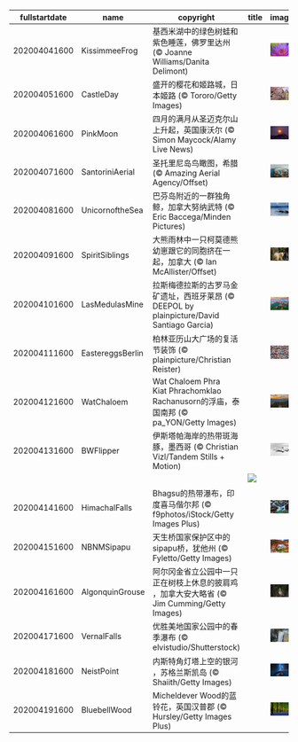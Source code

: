 |fullstartdate|name|copyright|title|image|
|--|--|--|--|--|
202004041600|KissimmeeFrog|基西米湖中的绿色树蛙和紫色睡莲，佛罗里达州 (© Joanne Williams/Danita Delimont)||![](/zh-CN/2020/04/202004041600KissimmeeFrog.jpg)|
202004051600|CastleDay|盛开的樱花和姬路城，日本姬路 (© Tororo/Getty Images)||![](/zh-CN/2020/04/202004051600CastleDay.jpg)|
202004061600|PinkMoon|四月的满月从圣迈克尔山上升起，英国康沃尔 (© Simon Maycock/Alamy Live News)||![](/zh-CN/2020/04/202004061600PinkMoon.jpg)|
202004071600|SantoriniAerial|圣托里尼岛鸟瞰图，希腊 (© Amazing Aerial Agency/Offset)||![](/zh-CN/2020/04/202004071600SantoriniAerial.jpg)|
202004081600|UnicornoftheSea|巴芬岛附近的一群独角鲸，加拿大努纳武特 (© Eric Baccega/Minden Pictures)||![](/zh-CN/2020/04/202004081600UnicornoftheSea.jpg)|
202004091600|SpiritSiblings|大熊雨林中一只柯莫德熊幼崽跟它的同胞挤在一起，加拿大 (© Ian McAllister/Offset)||![](/zh-CN/2020/04/202004091600SpiritSiblings.jpg)|
202004101600|LasMedulasMine|拉斯梅德拉斯的古罗马金矿遗址，西班牙莱昂 (© DEEPOL by plainpicture/David Santiago Garcia)||![](/zh-CN/2020/04/202004101600LasMedulasMine.jpg)|
202004111600|EastereggsBerlin|柏林亚历山大广场的复活节装饰 (© plainpicture/Christian Reister)||![](/zh-CN/2020/04/202004111600EastereggsBerlin.jpg)|
202004121600|WatChaloem|Wat Chaloem Phra Kiat Phrachomklao Rachanusorn的浮庙，泰国南邦 (© pa_YON/Getty Images)||![](/zh-CN/2020/04/202004121600WatChaloem.jpg)|
202004131600|BWFlipper|伊斯塔帕海岸的热带斑海豚，墨西哥 (© Christian Vizl/Tandem Stills + Motion)||![](/zh-CN/2020/04/202004131600BWFlipper.jpg)|
||||![](/zh-CN/2020/04/.jpg)|
202004141600|HimachalFalls|Bhagsu的热带瀑布，印度喜马偕尔邦 (© f9photos/iStock/Getty Images Plus)||![](/zh-CN/2020/04/202004141600HimachalFalls.jpg)|
202004151600|NBNMSipapu|天生桥国家保护区中的sipapu桥，犹他州 (© Fyletto/Getty Images)||![](/zh-CN/2020/04/202004151600NBNMSipapu.jpg)|
202004161600|AlgonquinGrouse|阿尔冈金省立公园中一只正在树枝上休息的披肩鸡 ，加拿大安大略省 (© Jim Cumming/Getty Images)||![](/zh-CN/2020/04/202004161600AlgonquinGrouse.jpg)|
202004171600|VernalFalls|优胜美地国家公园中的春季瀑布 (© elvistudio/Shutterstock)||![](/zh-CN/2020/04/202004171600VernalFalls.jpg)|
202004181600|NeistPoint|内斯特角灯塔上空的银河 ，苏格兰斯凯岛 (© Shaiith/Getty Images)||![](/zh-CN/2020/04/202004181600NeistPoint.jpg)|
202004191600|BluebellWood|Micheldever Wood的蓝铃花，英国汉普郡 (© Hursley/Getty Images Plus)||![](/zh-CN/2020/04/202004191600BluebellWood.jpg)|
